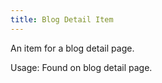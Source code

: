 ```yaml
---
title: Blog Detail Item
---
```


An item for a blog detail page.

Usage: Found on blog detail page.
